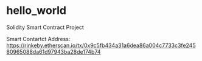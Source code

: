 # hello_world
 Solidity Smart Contract Project

Smart Contartct Address:
https://rinkeby.etherscan.io/tx/0x9c5fb434a31a6dea86a004c7733c3fe24580965088da61d97943ba28de174b74
